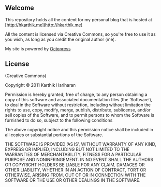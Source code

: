 ## Welcome

This repository holds all the content for my personal blog that is
hosted at [http://hkarthik.me](http://hkarthik.me)

All the content is licensed via Creative Commons, so you're free to use
it as you wish, as long as you credit the original author (me).

My site is powered by [Octopress](http://octopress.org)

## License
(Creative Commons)

Copyright © 2011 Karthik Hariharan

Permission is hereby granted, free of charge, to any person obtaining a copy of this software and associated documentation files (the ‘Software’), to deal in the Software without restriction, including without limitation the rights to use, copy, modify, merge, publish, distribute, sublicense, and/or sell copies of the Software, and to permit persons to whom the Software is furnished to do so, subject to the following conditions:

The above copyright notice and this permission notice shall be included in all copies or substantial portions of the Software.

THE SOFTWARE IS PROVIDED ‘AS IS’, WITHOUT WARRANTY OF ANY KIND, EXPRESS OR IMPLIED, INCLUDING BUT NOT LIMITED TO THE WARRANTIES OF MERCHANTABILITY, FITNESS FOR A PARTICULAR PURPOSE AND NONINFRINGEMENT. IN NO EVENT SHALL THE AUTHORS OR COPYRIGHT HOLDERS BE LIABLE FOR ANY CLAIM, DAMAGES OR OTHER LIABILITY, WHETHER IN AN ACTION OF CONTRACT, TORT OR OTHERWISE, ARISING FROM, OUT OF OR IN CONNECTION WITH THE SOFTWARE OR THE USE OR OTHER DEALINGS IN THE SOFTWARE.
